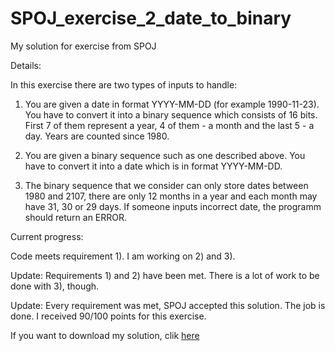 # SPOJ_exercise_2_date_to_binary
My solution for exercise from SPOJ

Details:

In this exercise there are two types of inputs to handle:

1) You are given a date in format YYYY-MM-DD (for example 1990-11-23). You have to convert it into a binary sequence which consists of 16 bits. First 7 of them represent a year, 4 of them - a month and the last 5 - a day. Years are counted since 1980.

2) You are given a binary sequence such as one described above. You have to convert it into a date which is in format YYYY-MM-DD.

3) The binary sequence that we consider can only store dates between 1980 and 2107, there are only 12 months in a year and each month may have 31, 30 or 29 days. If someone inputs incorrect date, the programm should return an ERROR.

Current progress: 

Code meets requirement 1). I am working on 2) and 3).

Update: Requirements 1) and 2) have been met. There is a lot of work to be done with 3), though.

Update: Every requirement was met, SPOJ accepted this solution. The job is done. I received 90/100 points for this exercise.

If you want to download my solution, clik [here](https://github.com/AdrianSuliga/SPOJ_exercise_2_date_to_binary/releases/tag/Final)
